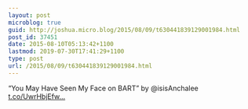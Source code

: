```yaml
---
layout: post
microblog: true
guid: http://joshua.micro.blog/2015/08/09/t630441839129001984.html
post_id: 37451
date: 2015-08-10T05:13:42+1100
lastmod: 2019-07-30T17:41:29+1100
type: post
url: /2015/08/09/t630441839129001984.html
---
```

“You May Have Seen My Face on BART” by @isisAnchalee [t.co/UwrHbjEfw...](https://t.co/UwrHbjEfwT)
